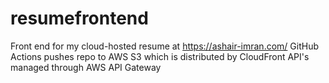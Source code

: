 # resumefrontend
 
Front end for my cloud-hosted resume at https://ashair-imran.com/
GitHub Actions pushes repo to AWS S3 which is distributed by CloudFront
API's managed through AWS API Gateway

